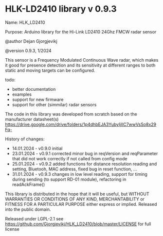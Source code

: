 # HLK-LD2410 library v 0.9.3

  Name: HLK_LD2410
  
  Purpose: Arduino library for the Hi-Link LD2410 24Ghz FMCW radar sensor

  @author Dejan Gjorgjevikj
  
  @version 0.9.3, 1/2024

  This sensor is a Frequency Modulated Continuous Wave radar, which makes it good for presence detection and its sensitivity at different ranges to both static and moving targets can be configured.
 
  todo:
   - better documentation
   - examples
   - support for new firmware
   - support for other (simmilar) radar sensors 

  The code in this library was developed from scratch based on the manufacturer datasheet(s) https://drive.google.com/drive/folders/1p4dhbEJA3YubyIjIIC7wwVsSo8x29Fq-
  
  History of changes:
   - 14.01.2024 - v0.9.0 initial 
   - 23.01.2024 - v0.9.1 corrected minor bug in reqVersion and reqParameter that did not work correctly if not called from config mode
   - 25.01.2024 - v0.9.2 added functions for distance resolution reading and setting, Bluetooh, MAC address, fixed bug in reset function, ...
   - 31.01.2024 - v0.9.3 changes in low level reading, support for timing during sending (to support RD-01 module), refactoring in readAckFrame()

This library is distributed in the hope that it will be useful, but
WITHOUT WARRANTIES OR CONDITIONS OF ANY KIND, MERCHANTABILITY or
FITNESS FOR A PARTICULAR PURPOSE either express or implied.
Released into the public domain.

Released under LGPL-2.1 see https://github.com/Gjorgjevikj/HLK_LD2410/blob/master/LICENSE for full license
